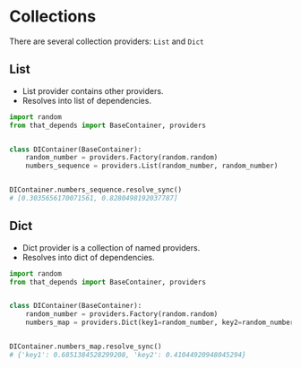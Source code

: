 # Collections
There are several collection providers: `List` and `Dict`

## List
- List provider contains other providers.
- Resolves into list of dependencies.

```python
import random
from that_depends import BaseContainer, providers


class DIContainer(BaseContainer):
    random_number = providers.Factory(random.random)
    numbers_sequence = providers.List(random_number, random_number)


DIContainer.numbers_sequence.resolve_sync()
# [0.3035656170071561, 0.8280498192037787]
```

## Dict
- Dict provider is a collection of named providers.
- Resolves into dict of dependencies.

```python
import random
from that_depends import BaseContainer, providers


class DIContainer(BaseContainer):
    random_number = providers.Factory(random.random)
    numbers_map = providers.Dict(key1=random_number, key2=random_number)


DIContainer.numbers_map.resolve_sync()
# {'key1': 0.6851384528299208, 'key2': 0.41044920948045294}
```
